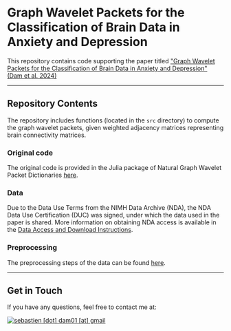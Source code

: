 # Graph Wavelet Packets for the Classification of Brain Data in Anxiety and Depression

This repository contains code supporting the paper titled ["Graph Wavelet Packets for the Classification of Brain Data in Anxiety and Depression" (Dam et al. 2024)](https://doi.org/10.23919/EUSIPCO63174.2024.10715179)

---

## Repository Contents

The repository includes functions (located in the `src` directory) to compute the graph wavelet packets, given weighted adjacency matrices representing brain connectivity matrices. 

### Original code

The original code is provided in the Julia package of Natural Graph Wavelet Packet Dictionaries [here](https://github.com/UCD4IDS/MultiscaleGraphSignalTransforms.jl). 

### Data

Due to the Data Use Terms from the NIMH Data Archive (NDA), the NDA Data Use Certification (DUC) was signed, under which the data used in the paper is shared. 
More information on obtaining NDA access is available in the [Data Access and Download Instructions](https://www.humanconnectome.org/storage/app/media/documentation/LS2.0/LS_Release_2.0_Access_Instructions_June2022.pdf). 

### Preprocessing 

The preprocessing steps of the data can be found [here](https://github.com/SebastienDam01/BANDA_preprocessing).

--- 

## Get in Touch

If you have any questions, feel free to contact me at:

[![sebastien \[dot\] dam01 \[at\] gmail](https://img.shields.io/badge/Contact-sebastien%20[dot]%20dam01%20[at]%20gmail-blue)](https://team.inria.fr/empenn/team-members/sebastien-dam/) 

